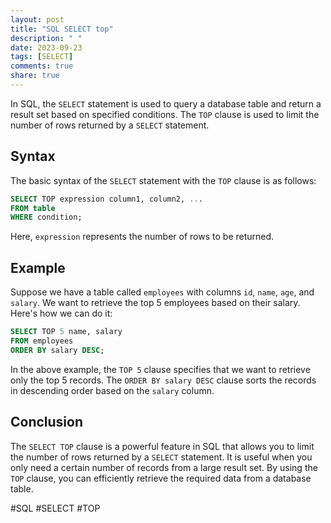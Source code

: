 ```yaml
---
layout: post
title: "SQL SELECT top"
description: " "
date: 2023-09-23
tags: [SELECT]
comments: true
share: true
---
```


In SQL, the `SELECT` statement is used to query a database table and return a result set based on specified conditions. The `TOP` clause is used to limit the number of rows returned by a `SELECT` statement.

## Syntax

The basic syntax of the `SELECT` statement with the `TOP` clause is as follows:

```sql
SELECT TOP expression column1, column2, ...
FROM table
WHERE condition;
```

Here, `expression` represents the number of rows to be returned.

## Example

Suppose we have a table called `employees` with columns `id`, `name`, `age`, and `salary`. We want to retrieve the top 5 employees based on their salary. Here's how we can do it:

```sql
SELECT TOP 5 name, salary
FROM employees
ORDER BY salary DESC;
```

In the above example, the `TOP 5` clause specifies that we want to retrieve only the top 5 records. The `ORDER BY salary DESC` clause sorts the records in descending order based on the `salary` column.

## Conclusion

The `SELECT TOP` clause is a powerful feature in SQL that allows you to limit the number of rows returned by a `SELECT` statement. It is useful when you only need a certain number of records from a large result set. By using the `TOP` clause, you can efficiently retrieve the required data from a database table.

#SQL #SELECT #TOP